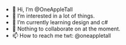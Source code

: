 - 👋 Hi, I’m @OneAppleTall
- 👀 I’m interested in a lot of things.
- 🌱 I’m currently learning design and c#
- 💞️ Nothing to collaborate on at the moment. 
- 📫 How to reach me twt: @oneappletall

<!---
OneAppleTall/OneAppleTall is a ✨ special ✨ repository because its `README.md` (this file) appears on your GitHub profile.
You can click the Preview link to take a look at your changes.
--->
